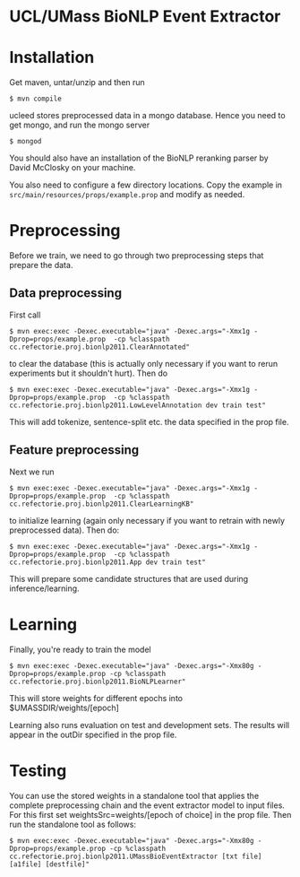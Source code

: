 UCL/UMass BioNLP Event Extractor
============================

# Installation

Get maven, untar/unzip and then run

    $ mvn compile

ucleed stores preprocessed data in a mongo database. Hence you need to get mongo, and run the mongo server

    $ mongod

You should also have an installation of the BioNLP reranking parser by David McClosky on your machine.

You also need to configure a few directory locations. Copy the example in `src/main/resources/props/example.prop` and modify as needed.

# Preprocessing

Before we train, we need to go through two preprocessing steps that prepare the data. 

## Data preprocessing

First call

    $ mvn exec:exec -Dexec.executable="java" -Dexec.args="-Xmx1g -Dprop=props/example.prop  -cp %classpath cc.refectorie.proj.bionlp2011.ClearAnnotated"

to clear the database (this is actually only necessary if you want to rerun experiments but it shouldn't hurt). Then do

    $ mvn exec:exec -Dexec.executable="java" -Dexec.args="-Xmx1g -Dprop=props/example.prop  -cp %classpath cc.refectorie.proj.bionlp2011.LowLevelAnnotation dev train test"

This will add tokenize, sentence-split etc. the data specified in the prop file.

## Feature preprocessing

Next we run

    $ mvn exec:exec -Dexec.executable="java" -Dexec.args="-Xmx1g -Dprop=props/example.prop  -cp %classpath cc.refectorie.proj.bionlp2011.ClearLearningKB"

to initialize learning (again only necessary if you want to retrain with newly preprocessed data). Then do:

    $ mvn exec:exec -Dexec.executable="java" -Dexec.args="-Xmx1g -Dprop=props/example.prop  -cp %classpath cc.refectorie.proj.bionlp2011.App dev train test"

This will prepare some candidate structures that are used during inference/learning.

# Learning

Finally, you're ready to train the model

    $ mvn exec:exec -Dexec.executable="java" -Dexec.args="-Xmx80g -Dprop=props/example.prop -cp %classpath cc.refectorie.proj.bionlp2011.BioNLPLearner"

This will store weights for different epochs into $UMASSDIR/weights/[epoch]

Learning also runs evaluation on test and development sets. The results will appear in the outDir
specified in the prop file.

# Testing

You can use the stored weights in a standalone tool that applies the complete preprocessing chain and the event
extractor model to input files. For this first set weightsSrc=weights/[epoch of choice] in the prop file.
Then run the standalone tool as follows:

    $ mvn exec:exec -Dexec.executable="java" -Dexec.args="-Xmx80g -Dprop=props/example.prop -cp %classpath cc.refectorie.proj.bionlp2011.UMassBioEventExtractor [txt file] [a1file] [destfile]"





